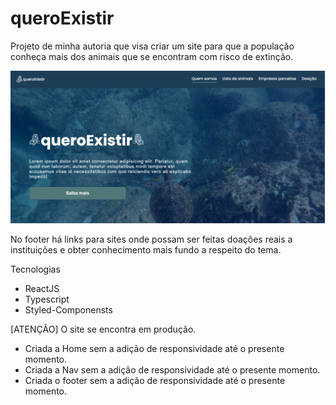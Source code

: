 # queroExistir
Projeto de minha autoria que visa criar um site para que a população conheça mais dos animais que se encontram com risco de extinção.

![image](https://github.com/carolferreiradev/queroExistir/blob/master/queroExistir.png)

No footer há links para sites onde possam ser feitas doações reais a instituições e obter conhecimento mais fundo a respeito do tema.


Tecnologias
- ReactJS
- Typescript
- Styled-Componensts

[ATENÇÃO] O site se encontra em produção.
- Criada a Home sem a adição de responsividade até o presente momento.
- Criada a Nav sem a adição de responsividade até o presente momento.
- Criada o footer sem a adição de responsividade até o presente momento.
